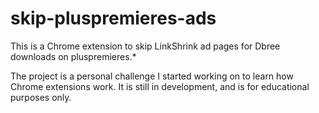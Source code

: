 # skip-pluspremieres-ads
This is a Chrome extension to skip LinkShrink ad pages for Dbree downloads on pluspremieres.*

The project is a personal challenge I started working on to learn how Chrome extensions work. It is still in development, and is for educational purposes only.
